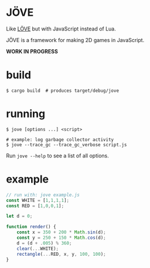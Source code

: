 JÖVE
====

Like [LÖVE](https://love2d.org/) but with JavaScript instead of Lua.

JÖVE is a framework for making 2D games in JavaScript.

**WORK IN PROGRESS**

build
=====

```
$ cargo build  # produces target/debug/jove
```

running
=======

```
$ jove [options ...] <script>

# example: log garbage collector activity
$ jove --trace_gc --trace_gc_verbose script.js
```

Run `jove --help` to see a list of all options.

example
=======

```js
// run with: jove example.js
const WHITE = [1,1,1,1];
const RED = [1,0,0,1];

let d = 0;

function render() {
    const x = 350 + 200 * Math.sin(d);
    const y = 250 + 150 * Math.cos(d);
    d = (d + .005) % 360;
    clear(...WHITE);
    rectangle(...RED, x, y, 100, 100);
}
```
